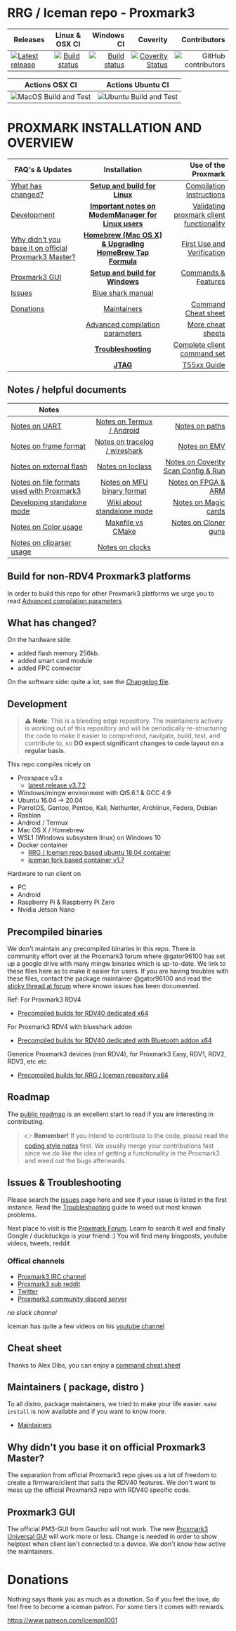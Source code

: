 # RRG / Iceman repo - Proxmark3




| Releases     | Linux & OSX CI       | Windows CI | Coverity    | Contributors |
| ------------------- |:-------------------:| -------------------:| -------------------:| -------------------:|
| [![Latest release](https://img.shields.io/github/v/release/rfidresearchgroup/proxmark3)](https://github.com/RfidResearchGroup/proxmark3/releases/latest) | [![Build status](https://api.travis-ci.com/RfidResearchGroup/proxmark3.svg?branch=master)](https://travis-ci.com/RfidResearchGroup/proxmark3) | [![Build status](https://ci.appveyor.com/api/projects/status/b4gwrhq3nc876cuu/branch/master?svg=true)](https://ci.appveyor.com/project/RfidResearchGroup/proxmark3/branch/master) | [![Coverity Status](https://scan.coverity.com/projects/19334/badge.svg)](https://scan.coverity.com/projects/proxmark3-rrg-iceman-repo)| ![GitHub contributors](https://img.shields.io/github/contributors/rfidresearchgroup/proxmark3) |


| Actions OSX CI    |  Actions Ubuntu CI    | 
| ------------------- |:-------------------:|
| ![MacOS Build and Test](https://github.com/RfidResearchGroup/proxmark3/workflows/MacOS%20Build%20and%20Test/badge.svg?branch=master) | ![Ubuntu Build and Test](https://github.com/RfidResearchGroup/proxmark3/workflows/Ubuntu%20Build%20and%20Test/badge.svg?branch=master) |


# PROXMARK INSTALLATION AND OVERVIEW

| FAQ's & Updates     | Installation        | Use of the Proxmark |
| ------------------- |:-------------------:| -------------------:|
|[What has changed?](#what-has-changed)  | **[Setup and build for Linux](/doc/md/Installation_Instructions/Linux-Installation-Instructions.md)** | [Compilation Instructions](/doc/md/Use_of_Proxmark/0_Compilation-Instructions.md)|
|[Development](#development) | **[Important notes on ModemManager for Linux users](/doc/md/Installation_Instructions/ModemManager-Must-Be-Discarded.md)** | [Validating proxmark client functionality](/doc/md/Use_of_Proxmark/1_Validation.md) |
|[Why didn't you base it on official Proxmark3 Master?](#why-didnt-you-base-it-on-official-proxmark3-master)| **[Homebrew (Mac OS X) & Upgrading HomeBrew Tap Formula](/doc/md/Installation_Instructions/Mac-OS-X-Homebrew-Installation-Instructions.md)** | [First Use and Verification](/doc/md/Use_of_Proxmark/2_Configuration-and-Verification.md)|
|[Proxmark3 GUI](#proxmark3-gui)|**[Setup and build for Windows](/doc/md/Installation_Instructions/Windows-Installation-Instructions.md)**|[Commands & Features](/doc/md/Use_of_Proxmark/3_Commands-and-Features.md)|
|[Issues](#issues)|[Blue shark manual](/doc/bt_manual_v10.md) ||
|[Donations](#Donations)|[Maintainers](/doc/md/Development/Maintainers.md)|[Command Cheat sheet](/doc/cheatsheet.md)|
||[Advanced compilation parameters](/doc/md/Use_of_Proxmark/4_Advanced-compilation-parameters.md)|[More cheat sheets](https://github.com/RfidResearchGroup/proxmark3/wiki/More-cheat-sheets)|
||**[Troubleshooting](/doc/md/Installation_Instructions/Troubleshooting.md)**|[Complete client command set](/doc/commands.md)|
||**[JTAG](/doc/jtag_notes.md)**|[T55xx Guide](/doc/T5577_Guide.md)|


## Notes / helpful documents

| Notes |||
| ------------------- |:-------------------:| -------------------:|
|[Notes on UART](/doc/uart_notes.md)|[Notes on Termux / Android](/doc/termux_notes.md)|[Notes on paths](/doc/path_notes.md)|
|[Notes on frame format](/doc/new_frame_format.md)|[Notes on tracelog / wireshark](/doc/trace_notes.md)|[Notes on EMV](/doc/emv_notes.md)|
|[Notes on external flash](/doc/ext_flash_notes.md)|[Notes on loclass](/doc/loclass_notes.md)|[Notes on Coverity Scan Config & Run](/doc/md/Development/Coverity-Scan-Config-and-Run.md)|
|[Notes on file formats used with Proxmark3](/doc/extensions_notes.md)|[Notes on MFU binary format](/doc/mfu_binary_format_notes.md)|[Notes on FPGA & ARM](/doc/fpga_arm_notes.md)|
|[Developing standalone mode](/armsrc/Standalone/readme.md)|[Wiki about standalone mode](https://github.com/RfidResearchGroup/proxmark3/wiki/Standalone-mode)|[Notes on Magic cards](/doc/magic_cards_notes.md)|
|[Notes on Color usage](/doc/colors_notes.md)|[Makefile vs CMake](/doc/md/Development/Makefile-vs-CMake.md)|[Notes on Cloner guns](/doc/cloner_notes.md)|
|[Notes on cliparser usage](/doc/cliparser.md)|[Notes on clocks](/doc/clocks.md)||

## Build for non-RDV4 Proxmark3 platforms

In order to build this repo for other Proxmark3 platforms we urge you to read [Advanced compilation parameters](/doc/md/Use_of_Proxmark/4_Advanced-compilation-parameters.md)


## What has changed?

On the hardware side:

  * added flash memory 256kb.
  * added smart card module
  * added FPC connector

On the software side: quite a lot, see the [Changelog file](CHANGELOG.md).

## Development

> ⚠ **Note**: This is a bleeding edge repository. The maintainers actively is working out of this repository and will be periodically re-structuring the code to make it easier to comprehend, navigate, build, test, and contribute to, so **DO expect significant changes to code layout on a regular basis**.

This repo compiles nicely on 
   - Proxspace v3.x
     - [latest release v3.7.2](https://github.com/Gator96100/ProxSpace/releases)
   - Windows/mingw environment with Qt5.6.1 & GCC 4.9
   - Ubuntu 16.04 -> 20.04
   - ParrotOS, Gentoo, Pentoo, Kali, Nethunter, Archlinux, Fedora, Debian
   - Rasbian
   - Android / Termux
   - Mac OS X / Homebrew
   - WSL1  (Windows subsystem linux) on Windows 10
   - Docker container
      - [ RRG / Iceman repo based ubuntu 18.04 container ](https://hub.docker.com/r/secopsconsult/proxmark3)
      - [ Iceman fork based container v1.7 ](https://hub.docker.com/r/iceman1001/proxmark3/)

Hardware to run client on
   - PC
   - Android
   - Raspberry Pi & Raspberry Pi Zero
   - Nvidia Jetson Nano

## Precompiled binaries
We don't maintain any precompiled binaries in this repo. There is community effort over at the Proxmark3 forum where @gator96100 has set up a google drive with many mingw binaries which is up-to-date. We link to these files here as to make it easier for users.
If you are having troubles with these files, contact the package maintainer @gator96100 and read the [sticky thread at forum](http://www.proxmark.org/forum/viewtopic.php?pid=24763#p24763) where known issues has been documented.


Ref:
For Proxmark3 RDV4
- [Precompiled builds for RDV40 dedicated x64](https://www.proxmarkbuilds.org/#rdv40-64/)

For Proxmark3 RDV4 with blueshark addon
- [Precompiled builds for RDV40 dedicated with Bluetooth addon x64](https://www.proxmarkbuilds.org/#rdv40_bt-64/)

Generice Proxmark3 devices (non RDV4),  for Proxmark3 Easy,  RDV1, RDV2, RDV3, etc etc
- [Precompiled builds for RRG / Iceman repository x64](https://www.proxmarkbuilds.org/#rrg_other-64/)


## Roadmap
The [public roadmap](https://github.com/RfidResearchGroup/proxmark3/wiki/Public-Roadmap) is an excellent start to read if you are interesting in contributing.

> 👉 **Remember!** If you intend to contribute to the code, please read the [coding style notes](HACKING.md) first.
We usually merge your contributions fast since we do like the idea of getting a functionality in the Proxmark3 and weed out the bugs afterwards.


## Issues & Troubleshooting
Please search the [issues](https://github.com/rfidresearchgroup/proxmark3/issues) page here and see if your issue is listed in the first instance.
Read the [Troubleshooting](/doc/md/Installation_Instructions/Troubleshooting.md) guide to weed out most known problems.

Next place to visit is the [Proxmark Forum](http://www.proxmark.org/forum/index.php). Learn to search it well and finally Google / duckduckgo is your friend :)    You will find many blogposts, youtube videos, tweets, reddit

### Offical channels
   - [Proxmark3 IRC channel](http://webchat.freenode.net/?channels=#proxmark3)
   - [Proxmark3 sub reddit](https://www.reddit.com/r/proxmark3/)
   - [Twitter](https://twitter.com/proxmark3/)
   - [Proxmark3 community discord server](https://discord.gg/QfPvGFRQxH)
 
 _no slack channel_

Iceman has quite a few videos on his [youtube channel](https://www.youtube.com/c/ChrisHerrmann1001)

## Cheat sheet

Thanks to Alex Dibs, you can enjoy a [command cheat sheet](/doc/cheatsheet.md)

## Maintainers ( package, distro )

To all distro, package maintainers, we tried to make your life easier. `make install` is now available and if you want to know more.
- [Maintainers](/doc/md/Development/Maintainers.md)

## Why didn't you base it on official Proxmark3 Master?

The separation from official Proxmark3 repo gives us a lot of freedom to create a firmware/client that suits the RDV40 features. We don't want to mess up the official Proxmark3 repo with RDV40 specific code.

## Proxmark3 GUI

The official PM3-GUI from Gaucho will not work.
The new [Proxmark3 Universal GUI](https://github.com/burma69/PM3UniversalGUI) will work more or less. Change is needed in order to show helptext when client isn't connected to a device.  We don't know how active the maintainers.

# Donations

Nothing says thank you as much as a donation. So if you feel the love, do feel free to become a iceman patron. For some tiers it comes with rewards.

https://www.patreon.com/iceman1001

